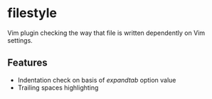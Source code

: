 filestyle
=========

Vim plugin checking the way that file is written dependently on Vim settings.

Features
--------

 - Indentation check on basis of *expandtab* option value
 - Trailing spaces highlighting

